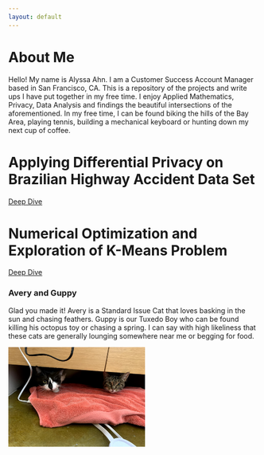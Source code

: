 ```yaml
---
layout: default
---
```


# About Me
Hello! My name is Alyssa Ahn. I am a Customer Success Account Manager based in San Francisco, CA. This is a repository of the projects and write ups I have put together in my free time. I enjoy Applied Mathematics, Privacy, Data Analysis and findings the beautiful intersections of the aforementioned. In my free time, I can be found biking the hills of the Bay Area, playing tennis, building a mechanical keyboard or hunting down my next cup of coffee. 


# Applying Differential Privacy on Brazilian Highway Accident Data Set
[Deep Dive](./project_diff_priv)

# Numerical Optimization and Exploration of K-Means Problem
[Deep Dive](./num_opt)


### Avery and Guppy 

Glad you made it! Avery is a Standard Issue Cat that loves basking in the sun and chasing feathers. Guppy is our Tuxedo Boy who can be found killing his octopus toy or chasing a spring. I can say with high likeliness that these cats are generally lounging somewhere near me or begging for food. 

<img align = "center" src="/Images/IMG_2917.jpg" width="275" height="200">

